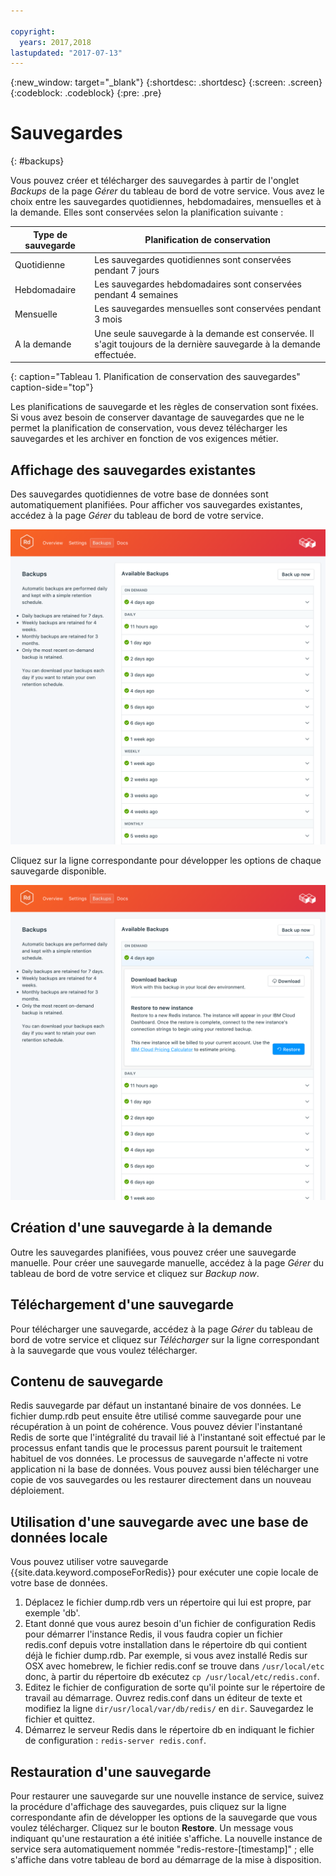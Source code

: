 ```yaml
---

copyright:
  years: 2017,2018
lastupdated: "2017-07-13"
---
```


{:new_window: target="_blank"}
{:shortdesc: .shortdesc}
{:screen: .screen}
{:codeblock: .codeblock}
{:pre: .pre}

# Sauvegardes
{: #backups}

Vous pouvez créer et télécharger des sauvegardes à partir de l'onglet _Backups_ de la page _Gérer_ du tableau de bord de votre service. Vous avez le choix entre les sauvegardes quotidiennes, hebdomadaires, mensuelles et à la demande. Elles sont conservées selon la planification suivante :

Type de sauvegarde|Planification de conservation
----------|-----------
Quotidienne|Les sauvegardes quotidiennes sont conservées pendant 7 jours
Hebdomadaire|Les sauvegardes hebdomadaires sont conservées pendant 4 semaines
Mensuelle|Les sauvegardes mensuelles sont conservées pendant 3 mois
A la demande|Une seule sauvegarde à la demande est conservée. Il s'agit toujours de la dernière sauvegarde à la demande effectuée.
{: caption="Tableau 1. Planification de conservation des sauvegardes" caption-side="top"}

Les planifications de sauvegarde et les règles de conservation sont fixées. Si vous avez besoin de conserver davantage de sauvegardes que ne le permet la planification de conservation, vous devez télécharger les sauvegardes et les archiver en fonction de vos exigences métier.

## Affichage des sauvegardes existantes

Des sauvegardes quotidiennes de votre base de données sont automatiquement planifiées. Pour afficher vos sauvegardes existantes, accédez à la page *Gérer* du tableau de bord de votre service. 

![Sauvegardes](./images/redis-backups-show.png "Liste des sauvegardes dans le tableau de bord du service")

Cliquez sur la ligne correspondante pour développer les options de chaque sauvegarde disponible.

![Options de sauvegarde](./images/redis-backups-options.png "Options d'une sauvegarde.") 

## Création d'une sauvegarde à la demande

Outre les sauvegardes planifiées, vous pouvez créer une sauvegarde manuelle. Pour créer une sauvegarde manuelle, accédez à la page *Gérer* du tableau de bord de votre service et cliquez sur *Backup now*.

## Téléchargement d'une sauvegarde

Pour télécharger une sauvegarde, accédez à la page *Gérer* du tableau de bord de votre service et cliquez sur *Télécharger* sur la ligne correspondant à la sauvegarde que vous voulez télécharger.

## Contenu de sauvegarde

Redis sauvegarde par défaut un instantané binaire de vos données. Le fichier dump.rdb peut ensuite être utilisé comme sauvegarde pour une récupération à un point de cohérence. Vous pouvez dévier l'instantané Redis de sorte que l'intégralité du travail lié à l'instantané soit effectué par le processus enfant tandis que le processus parent poursuit le traitement habituel de vos données. Le processus de sauvegarde n'affecte ni votre application ni la base de données. Vous pouvez aussi bien télécharger une copie de vos sauvegardes ou les restaurer directement dans un nouveau déploiement.

## Utilisation d'une sauvegarde avec une base de données locale

Vous pouvez utiliser votre sauvegarde {{site.data.keyword.composeForRedis}} pour exécuter une copie locale de votre base de données.

1. Déplacez le fichier dump.rdb vers un répertoire qui lui est propre, par exemple 'db'.
2. Etant donné que vous aurez besoin d'un fichier de configuration Redis pour démarrer l'instance Redis, il vous faudra copier un fichier redis.conf depuis votre installation dans le répertoire db qui contient déjà le fichier dump.rdb. Par exemple, si vous avez installé Redis sur OSX avec homebrew, le fichier redis.conf se trouve dans `/usr/local/etc` donc, à partir du répertoire db exécutez `cp /usr/local/etc/redis.conf`.
3. Editez le fichier de configuration de sorte qu'il pointe sur le répertoire de travail au démarrage. Ouvrez redis.conf dans un éditeur de texte et modifiez la ligne `dir/usr/local/var/db/redis/` en `dir`. Sauvegardez le fichier et quittez.
4. Démarrez le serveur Redis dans le répertoire db en indiquant le fichier de configuration : `redis-server redis.conf`.

## Restauration d'une sauvegarde

Pour restaurer une sauvegarde sur une nouvelle instance de service, suivez la procédure d'affichage des sauvegardes, puis cliquez sur la ligne correspondante afin de développer les options de la sauvegarde que vous voulez télécharger. Cliquez sur le bouton **Restore**. Un message vous indiquant qu'une restauration a été initiée s'affiche. La nouvelle instance de service sera automatiquement nommée "redis-restore-[timestamp]" ; elle s'affiche dans votre tableau de bord au démarrage de la mise à disposition.
